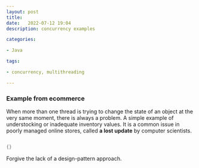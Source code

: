 ```yaml
---
layout: post
title:
date:   2022-07-12 19:04
description: concurrency examples

categories:

- Java

tags:

- concurrency, multithreading

---
```


### Example from ecommerce

When more than one thread is trying to change the state of an object at the very same moment, there is always a problem.
A simple example of understocking or inadequate inventory values. It is a common issue in poorly managed online stores, called **a lost update** by computer scientists.

```java

{}

```

Forgive the lack of a design-pattern approach.